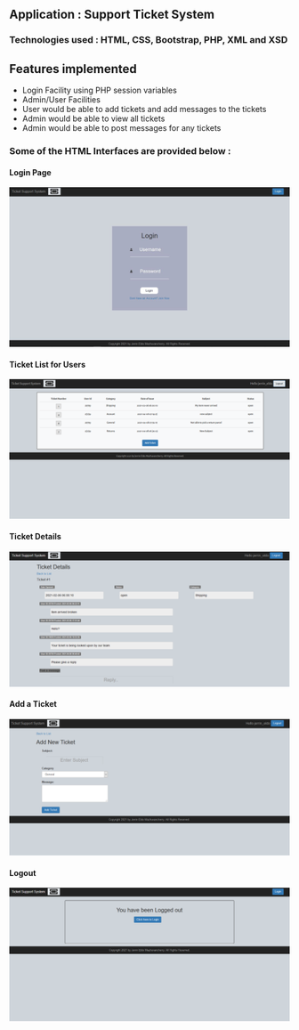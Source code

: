 ## Application : Support Ticket System 

### Technologies used : HTML, CSS, Bootstrap, PHP, XML and XSD

## Features implemented

- Login Facility using PHP session variables
- Admin/User Facilities
- User would be able to add tickets and add messages to the tickets
- Admin would be able to view all tickets
- Admin would be able to post messages for any tickets
  

### Some of the HTML Interfaces are provided below :

#### Login Page

![Login](screenshots/Login.jpeg)
#### Ticket List for Users
![TicketListUser](screenshots/TicketList.png)
#### Ticket Details
![TicketDetails](screenshots/TicketDetails.png)
#### Add a Ticket
![TicketDetails](screenshots/AddTicket.png)
#### Logout
![Logout](screenshots/Logout.png)